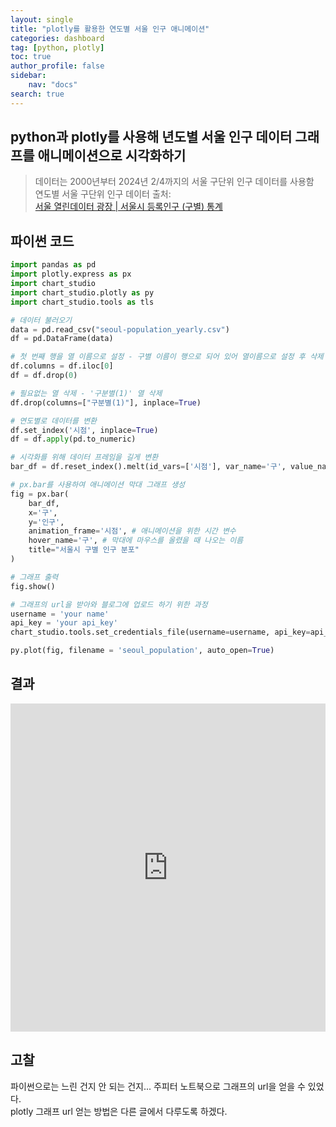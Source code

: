 ```yaml
---
layout: single
title: "plotly를 활용한 연도별 서울 인구 애니메이션"
categories: dashboard
tag: [python, plotly]
toc: true
author_profile: false
sidebar:
    nav: "docs"
search: true
---
```


## python과 plotly를 사용해 년도별 서울 인구 데이터 그래프를 애니메이션으로 시각화하기
> 데이터는 2000년부터 2024년 2/4까지의 서울 구단위 인구 데이터를 사용함   
> 연도별 서울 구단위 인구 데이터 출처:     
> [서울 열린데이터 광장 | 서울시 등록인구 (구별) 통계](https://data.seoul.go.kr/dataList/419/S/2/datasetView.do)    

## 파이썬 코드   
```python
import pandas as pd
import plotly.express as px
import chart_studio
import chart_studio.plotly as py
import chart_studio.tools as tls

# 데이터 불러오기
data = pd.read_csv("seoul-population_yearly.csv")
df = pd.DataFrame(data)
```
```python
# 첫 번째 행을 열 이름으로 설정 - 구별 이름이 행으로 되어 있어 열이름으로 설정 후 삭제
df.columns = df.iloc[0]
df = df.drop(0)

# 필요없는 열 삭제 - '구분별(1)' 열 삭제
df.drop(columns=["구분별(1)"], inplace=True)

# 연도별로 데이터를 변환
df.set_index('시점', inplace=True)
df = df.apply(pd.to_numeric)
```

```python
# 시각화를 위해 데이터 프레임을 길게 변환
bar_df = df.reset_index().melt(id_vars=['시점'], var_name='구', value_name='인구')

# px.bar를 사용하여 애니메이션 막대 그래프 생성
fig = px.bar(
    bar_df,
    x='구',
    y='인구',
    animation_frame='시점', # 애니메이션을 위한 시간 변수
    hover_name='구', # 막대에 마우스를 올렸을 때 나오는 이름
    title="서울시 구별 인구 분포"
)

# 그래프 출력
fig.show()
```

```python
# 그래프의 url을 받아와 블로그에 업로드 하기 위한 과정
username = 'your name'
api_key = 'your api_key'
chart_studio.tools.set_credentials_file(username=username, api_key=api_key)

py.plot(fig, filename = 'seoul_population', auto_open=True)
```

## 결과    
<iframe id="igraph" scrolling="no" style="border:none;" seamless="seamless" src="https://plotly.com/~ryudoyeon/1/" height="525" width="100%"></iframe>

## 고찰   
파이썬으로는 느린 건지 안 되는 건지... 주피터 노트북으로 그래프의 url을 얻을 수 있었다.   
plotly 그래프 url 얻는 방법은 다른 글에서 다루도록 하겠다.   